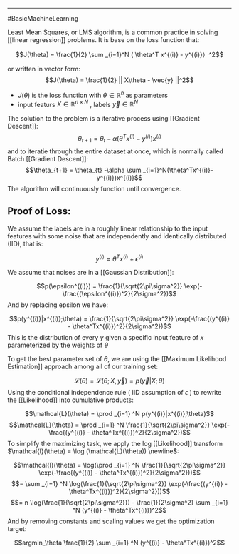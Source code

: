 ----
#BasicMachineLearning 

Least Mean Squares, or LMS algorithm, is a common practice in solving [[linear regression]] problems. It is base on the loss function that: 

$$J(\theta) = \frac{1}{2} \sum _{i=1}^N ( \theta^T x^{(i)} - y^{(i)}）^2$$

or written in vector form:
$$J(\theta) = \frac{1}{2} || X\theta - \vec{y} ||^2$$
- $J(\theta)$ is the loss function with $\theta \in \mathbb{R}^n$ as parameters
- input featurs $X \in \mathbb{R}^{n \times N}$ , labels $\vec{y} \in \mathbb{R}^N$  
 
The solution to the problem is a iterative process using [[Gradient Descent]]:
$$\theta_{t+1} = \theta_{t} -\alpha (\theta^Tx^{(i)}-y^{(i)})x^{(i)}$$
and to iteratie through the entire dataset at once, which is normally called Batch [[Gradient Descent]]:
$$\theta_{t+1} = \theta_{t} -\alpha \sum _{i=1}^N(\theta^Tx^{(i)}-y^{(i)})x^{(i)}$$
The algorithm will continuously function until convergence.

Proof of Loss:
---

We assume the labels are in a roughly linear relationship to the input features with some noise that are independently and identically distributed (IID), that is:

$$y^{(i)} = \theta^T x^{(i)} + \epsilon^{(i)}$$

We assume that noises are in a [[Gaussian Distribution]]:

$$p(\epsilon^{(i)}) = \frac{1}{\sqrt{2\pi\sigma^2}} \exp(-\frac{(\epsilon^{(i)})^2}{2\sigma^2})$$
And by replacing epsilon we have:

$$p(y^{(i)}|x^{(i)};\theta) = \frac{1}{\sqrt{2\pi\sigma^2}} \exp(-\frac{(y^{(i)} - \theta^Tx^{(i)})^2}{2\sigma^2})$$
This is the distribution of every $y$ given a specific input feature of $x$ parameterized by the weights of $\theta$

To get the best parameter set of $\theta$, we are using the [[Maximum Likelihood Estimation]] approach among all of our training set:

$$\mathcal{L}(\theta) = \mathcal{L}(\theta;X,\vec{y}) = p(\vec{y}|X;\theta)$$
Using the conditional independence rule ( IID assumption of $\epsilon$ ) to rewrite the [[Likelihood]] into cumulative products:

$$\mathcal{L}(\theta) = \prod _{i=1} ^N p(y^{(i)}|x^{(i)};\theta)$$
$$\mathcal{L}(\theta) = \prod _{i=1} ^N \frac{1}{\sqrt{2\pi\sigma^2}} \exp(-\frac{(y^{(i)} - \theta^Tx^{(i)})^2}{2\sigma^2})$$
To simplify the maximizing task, we apply the log [[Likelihood]] transform $\mathcal{l}(\theta) = \log (\mathcal{L}(\theta)) \newline$:

$$\mathcal{l}(\theta) = \log(\prod _{i=1} ^N \frac{1}{\sqrt{2\pi\sigma^2}} \exp(-\frac{(y^{(i)} - \theta^Tx^{(i)})^2}{2\sigma^2}))$$
$$= \sum _{i=1} ^N \log(\frac{1}{\sqrt{2\pi\sigma^2}} \exp(-\frac{(y^{(i)} - \theta^Tx^{(i)})^2}{2\sigma^2}))$$
$$= n \log(\frac{1}{\sqrt{2\pi\sigma^2}}) - \frac{1}{2\sigma^2} \sum _{i=1} ^N (y^{(i)} - \theta^Tx^{(i)})^2$$
And by removing constants and scaling values we get the optimization target:

$$argmin_\theta \frac{1}{2} \sum _{i=1} ^N (y^{(i)} - \theta^Tx^{(i)})^2$$
